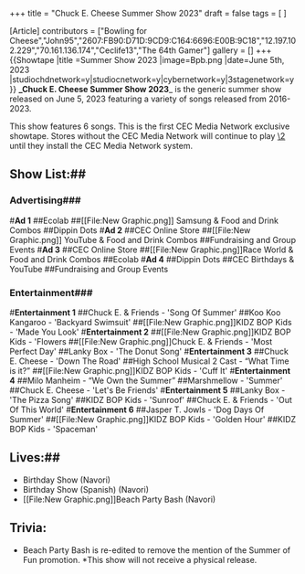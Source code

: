 +++
title = "Chuck E. Cheese Summer Show 2023"
draft = false
tags = [ ]

[Article]
contributors = ["Bowling for Cheese","John95","2607:FB90:D71D:9CD9:C164:6696:E00B:9C18","12.197.102.229","70.161.136.174","Ceclife13","The 64th Gamer"]
gallery = []
+++
{{Showtape
|title =Summer Show 2023
|image=Bpb.png
|date=June 5th, 2023
|studiochdnetwork=y|studiocnetwork=y|cybernetwork=y|3stagenetwork=y}}
**_Chuck E. Cheese Summer Show 2023**_ is the generic summer show released on June 5, 2023 featuring a variety of songs released from 2016-2023.

This show features 6 songs. This is the first CEC Media Network exclusive showtape. Stores without the CEC Media Network will continue to play [\2](\1) until they install the CEC Media Network system.

## Show List:## 

### Advertising### 
#**Ad 1**
##Ecolab
##[[File:New Graphic.png]] Samsung & Food and Drink Combos
##Dippin Dots
#**Ad 2**
##CEC Online Store
##[[File:New Graphic.png]] YouTube & Food and Drink Combos
##Fundraising and Group Events
#**Ad 3**
##CEC Online Store
##[[File:New Graphic.png]]Race World & Food and Drink Combos
##Ecolab
#**Ad 4**
##Dippin Dots
##CEC Birthdays & YouTube
##Fundraising and Group Events

### Entertainment### 
#**Entertainment 1**
##Chuck E. & Friends - 'Song Of Summer'
##Koo Koo Kangaroo - 'Backyard Swimsuit'
##[[File:New Graphic.png]]KIDZ BOP Kids - 'Made You Look'
#**Entertainment 2**
##[[File:New Graphic.png]]KIDZ BOP Kids - 'Flowers
##[[File:New Graphic.png]]Chuck E. & Friends - 'Most Perfect Day'
##Lanky Box - 'The Donut Song'
#**Entertainment 3**
##Chuck E. Cheese - 'Down The Road'
##High School Musical 2 Cast - “What Time is it?”
##[[File:New Graphic.png]]KIDZ BOP Kids - 'Cuff It'
#**Entertainment 4**
##Milo Manheim - “We Own the Summer”
##Marshmellow - 'Summer'
##Chuck E. Cheese - 'Let's Be Friends'
#**Entertainment 5**
##Lanky Box - 'The Pizza Song'
##KIDZ BOP Kids - 'Sunroof'
##Chuck E. & Friends - 'Out Of This World'
#**Entertainment 6**
##Jasper T. Jowls - 'Dog Days Of Summer'
##[[File:New Graphic.png]]KIDZ BOP Kids - 'Golden Hour'
##KIDZ BOP Kids - 'Spaceman'

## Lives:## 

* Birthday Show (Navori)
* Birthday Show (Spanish) (Navori)
* [[File:New Graphic.png]]Beach Party Bash (Navori)

##  Trivia: ## 
* Beach Party Bash is re-edited to remove the mention of the Summer of Fun promotion.
*This show will not receive a physical release.